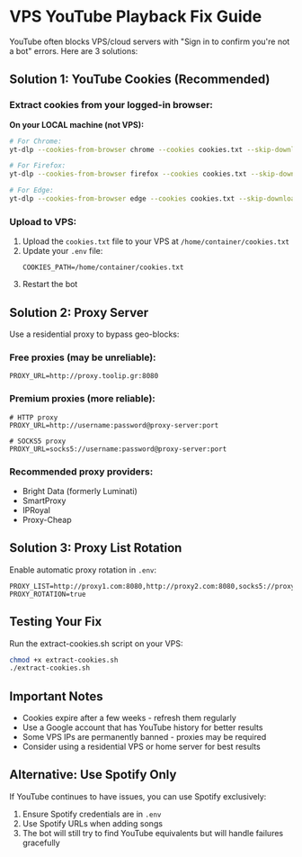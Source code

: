 # VPS YouTube Playback Fix Guide

YouTube often blocks VPS/cloud servers with "Sign in to confirm you're not a bot" errors. Here are 3 solutions:

## Solution 1: YouTube Cookies (Recommended)

### Extract cookies from your logged-in browser:

**On your LOCAL machine (not VPS):**

```bash
# For Chrome:
yt-dlp --cookies-from-browser chrome --cookies cookies.txt --skip-download https://www.youtube.com/watch?v=dQw4w9WgXcQ

# For Firefox:
yt-dlp --cookies-from-browser firefox --cookies cookies.txt --skip-download https://www.youtube.com/watch?v=dQw4w9WgXcQ

# For Edge:
yt-dlp --cookies-from-browser edge --cookies cookies.txt --skip-download https://www.youtube.com/watch?v=dQw4w9WgXcQ
```

### Upload to VPS:

1. Upload the `cookies.txt` file to your VPS at `/home/container/cookies.txt`
2. Update your `.env` file:
   ```env
   COOKIES_PATH=/home/container/cookies.txt
   ```
3. Restart the bot

## Solution 2: Proxy Server

Use a residential proxy to bypass geo-blocks:

### Free proxies (may be unreliable):
```env
PROXY_URL=http://proxy.toolip.gr:8080
```

### Premium proxies (more reliable):
```env
# HTTP proxy
PROXY_URL=http://username:password@proxy-server:port

# SOCKS5 proxy
PROXY_URL=socks5://username:password@proxy-server:port
```

### Recommended proxy providers:
- Bright Data (formerly Luminati)
- SmartProxy
- IPRoyal
- Proxy-Cheap

## Solution 3: Proxy List Rotation

Enable automatic proxy rotation in `.env`:

```env
PROXY_LIST=http://proxy1.com:8080,http://proxy2.com:8080,socks5://proxy3.com:1080
PROXY_ROTATION=true
```

## Testing Your Fix

Run the extract-cookies.sh script on your VPS:
```bash
chmod +x extract-cookies.sh
./extract-cookies.sh
```

## Important Notes

- Cookies expire after a few weeks - refresh them regularly
- Use a Google account that has YouTube history for better results
- Some VPS IPs are permanently banned - proxies may be required
- Consider using a residential VPS or home server for best results

## Alternative: Use Spotify Only

If YouTube continues to have issues, you can use Spotify exclusively:
1. Ensure Spotify credentials are in `.env`
2. Use Spotify URLs when adding songs
3. The bot will still try to find YouTube equivalents but will handle failures gracefully